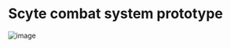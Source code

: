 # Scyte combat system prototype

![image](https://user-images.githubusercontent.com/85841612/193474789-617944a6-d7e1-4ffa-9931-ff8bccf49ec9.png)
